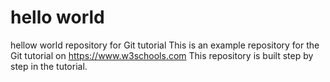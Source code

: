 # hello world
hellow world repository for Git tutorial
This is an example repository for the Git tutorial on https://www.w3schools.com
This repository is built step by step in the tutorial.